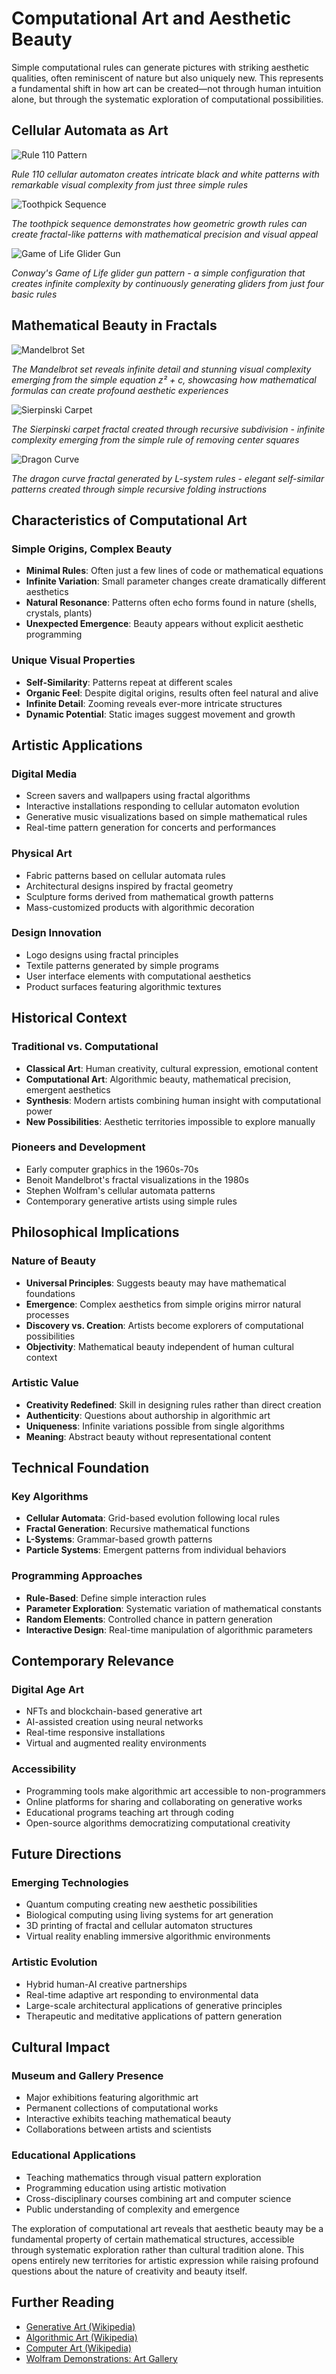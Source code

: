# Computational Art and Aesthetic Beauty

Simple computational rules can generate pictures with striking aesthetic qualities, often reminiscent of nature but also uniquely new. This represents a fundamental shift in how art can be created—not through human intuition alone, but through the systematic exploration of computational possibilities.

## Cellular Automata as Art

![Rule 110 Pattern](images/computational-art/rule-110-pattern.png)

*Rule 110 cellular automaton creates intricate black and white patterns with remarkable visual complexity from just three simple rules*

![Toothpick Sequence](images/computational-art/toothpick-sequence.svg)

*The toothpick sequence demonstrates how geometric growth rules can create fractal-like patterns with mathematical precision and visual appeal*

![Game of Life Glider Gun](images/computational-art/game-of-life-glider-gun.svg)

*Conway's Game of Life glider gun pattern - a simple configuration that creates infinite complexity by continuously generating gliders from just four basic rules*

## Mathematical Beauty in Fractals

![Mandelbrot Set](images/computational-art/mandelbrot-set.png)

*The Mandelbrot set reveals infinite detail and stunning visual complexity emerging from the simple equation z² + c, showcasing how mathematical formulas can create profound aesthetic experiences*

![Sierpinski Carpet](images/computational-art/sierpinski-carpet.svg)

*The Sierpinski carpet fractal created through recursive subdivision - infinite complexity emerging from the simple rule of removing center squares*

![Dragon Curve](images/computational-art/dragon-curve.svg)

*The dragon curve fractal generated by L-system rules - elegant self-similar patterns created through simple recursive folding instructions*

## Characteristics of Computational Art

### Simple Origins, Complex Beauty
- **Minimal Rules**: Often just a few lines of code or mathematical equations
- **Infinite Variation**: Small parameter changes create dramatically different aesthetics
- **Natural Resonance**: Patterns often echo forms found in nature (shells, crystals, plants)
- **Unexpected Emergence**: Beauty appears without explicit aesthetic programming

### Unique Visual Properties
- **Self-Similarity**: Patterns repeat at different scales
- **Organic Feel**: Despite digital origins, results often feel natural and alive
- **Infinite Detail**: Zooming reveals ever-more intricate structures
- **Dynamic Potential**: Static images suggest movement and growth

## Artistic Applications

### Digital Media
- Screen savers and wallpapers using fractal algorithms
- Interactive installations responding to cellular automaton evolution
- Generative music visualizations based on simple mathematical rules
- Real-time pattern generation for concerts and performances

### Physical Art
- Fabric patterns based on cellular automata rules
- Architectural designs inspired by fractal geometry
- Sculpture forms derived from mathematical growth patterns
- Mass-customized products with algorithmic decoration

### Design Innovation
- Logo designs using fractal principles
- Textile patterns generated by simple programs
- User interface elements with computational aesthetics
- Product surfaces featuring algorithmic textures

## Historical Context

### Traditional vs. Computational
- **Classical Art**: Human creativity, cultural expression, emotional content
- **Computational Art**: Algorithmic beauty, mathematical precision, emergent aesthetics
- **Synthesis**: Modern artists combining human insight with computational power
- **New Possibilities**: Aesthetic territories impossible to explore manually

### Pioneers and Development
- Early computer graphics in the 1960s-70s
- Benoit Mandelbrot's fractal visualizations in the 1980s
- Stephen Wolfram's cellular automata patterns
- Contemporary generative artists using simple rules

## Philosophical Implications

### Nature of Beauty
- **Universal Principles**: Suggests beauty may have mathematical foundations
- **Emergence**: Complex aesthetics from simple origins mirror natural processes
- **Discovery vs. Creation**: Artists become explorers of computational possibilities
- **Objectivity**: Mathematical beauty independent of human cultural context

### Artistic Value
- **Creativity Redefined**: Skill in designing rules rather than direct creation
- **Authenticity**: Questions about authorship in algorithmic art
- **Uniqueness**: Infinite variations possible from single algorithms
- **Meaning**: Abstract beauty without representational content

## Technical Foundation

### Key Algorithms
- **Cellular Automata**: Grid-based evolution following local rules
- **Fractal Generation**: Recursive mathematical functions
- **L-Systems**: Grammar-based growth patterns
- **Particle Systems**: Emergent patterns from individual behaviors

### Programming Approaches
- **Rule-Based**: Define simple interaction rules
- **Parameter Exploration**: Systematic variation of mathematical constants
- **Random Elements**: Controlled chance in pattern generation
- **Interactive Design**: Real-time manipulation of algorithmic parameters

## Contemporary Relevance

### Digital Age Art
- NFTs and blockchain-based generative art
- AI-assisted creation using neural networks
- Real-time responsive installations
- Virtual and augmented reality environments

### Accessibility
- Programming tools make algorithmic art accessible to non-programmers
- Online platforms for sharing and collaborating on generative works
- Educational programs teaching art through coding
- Open-source algorithms democratizing computational creativity

## Future Directions

### Emerging Technologies
- Quantum computing creating new aesthetic possibilities
- Biological computing using living systems for art generation
- 3D printing of fractal and cellular automaton structures
- Virtual reality enabling immersive algorithmic environments

### Artistic Evolution
- Hybrid human-AI creative partnerships
- Real-time adaptive art responding to environmental data
- Large-scale architectural applications of generative principles
- Therapeutic and meditative applications of pattern generation

## Cultural Impact

### Museum and Gallery Presence
- Major exhibitions featuring algorithmic art
- Permanent collections of computational works
- Interactive exhibits teaching mathematical beauty
- Collaborations between artists and scientists

### Educational Applications
- Teaching mathematics through visual pattern exploration
- Programming education using artistic motivation
- Cross-disciplinary courses combining art and computer science
- Public understanding of complexity and emergence

The exploration of computational art reveals that aesthetic beauty may be a fundamental property of certain mathematical structures, accessible through systematic exploration rather than cultural tradition alone. This opens entirely new territories for artistic expression while raising profound questions about the nature of creativity and beauty itself.

## Further Reading

- [Generative Art (Wikipedia)](https://en.wikipedia.org/wiki/Generative_art)
- [Algorithmic Art (Wikipedia)](https://en.wikipedia.org/wiki/Algorithmic_art)
- [Computer Art (Wikipedia)](https://en.wikipedia.org/wiki/Computer_art)
- [Wolfram Demonstrations: Art Gallery](https://demonstrations.wolfram.com/topics.html?topic=Art)